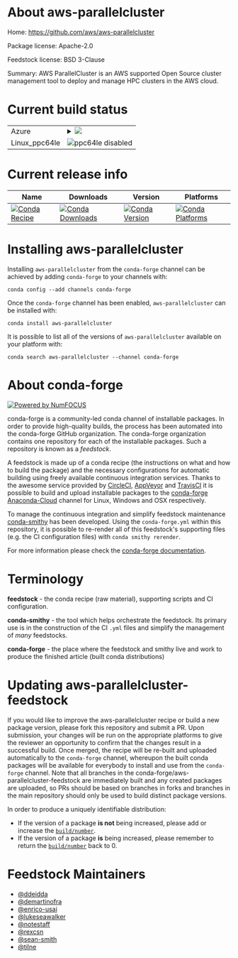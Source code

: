 About aws-parallelcluster
=========================

Home: https://github.com/aws/aws-parallelcluster

Package license: Apache-2.0

Feedstock license: BSD 3-Clause

Summary: AWS ParallelCluster is an AWS supported Open Source cluster management tool to deploy and manage HPC clusters in the AWS cloud.



Current build status
====================


<table>
    
  <tr>
    <td>Azure</td>
    <td>
      <details>
        <summary>
          <a href="https://dev.azure.com/conda-forge/feedstock-builds/_build/latest?definitionId=6876&branchName=master">
            <img src="https://dev.azure.com/conda-forge/feedstock-builds/_apis/build/status/aws-parallelcluster-feedstock?branchName=master">
          </a>
        </summary>
        <table>
          <thead><tr><th>Variant</th><th>Status</th></tr></thead>
          <tbody><tr>
              <td>linux_python3.6.____cpython</td>
              <td>
                <a href="https://dev.azure.com/conda-forge/feedstock-builds/_build/latest?definitionId=6876&branchName=master">
                  <img src="https://dev.azure.com/conda-forge/feedstock-builds/_apis/build/status/aws-parallelcluster-feedstock?branchName=master&jobName=linux&configuration=linux_python3.6.____cpython" alt="variant">
                </a>
              </td>
            </tr><tr>
              <td>linux_python3.7.____cpython</td>
              <td>
                <a href="https://dev.azure.com/conda-forge/feedstock-builds/_build/latest?definitionId=6876&branchName=master">
                  <img src="https://dev.azure.com/conda-forge/feedstock-builds/_apis/build/status/aws-parallelcluster-feedstock?branchName=master&jobName=linux&configuration=linux_python3.7.____cpython" alt="variant">
                </a>
              </td>
            </tr><tr>
              <td>linux_python3.8.____cpython</td>
              <td>
                <a href="https://dev.azure.com/conda-forge/feedstock-builds/_build/latest?definitionId=6876&branchName=master">
                  <img src="https://dev.azure.com/conda-forge/feedstock-builds/_apis/build/status/aws-parallelcluster-feedstock?branchName=master&jobName=linux&configuration=linux_python3.8.____cpython" alt="variant">
                </a>
              </td>
            </tr><tr>
              <td>osx_python3.6.____cpython</td>
              <td>
                <a href="https://dev.azure.com/conda-forge/feedstock-builds/_build/latest?definitionId=6876&branchName=master">
                  <img src="https://dev.azure.com/conda-forge/feedstock-builds/_apis/build/status/aws-parallelcluster-feedstock?branchName=master&jobName=osx&configuration=osx_python3.6.____cpython" alt="variant">
                </a>
              </td>
            </tr><tr>
              <td>osx_python3.7.____cpython</td>
              <td>
                <a href="https://dev.azure.com/conda-forge/feedstock-builds/_build/latest?definitionId=6876&branchName=master">
                  <img src="https://dev.azure.com/conda-forge/feedstock-builds/_apis/build/status/aws-parallelcluster-feedstock?branchName=master&jobName=osx&configuration=osx_python3.7.____cpython" alt="variant">
                </a>
              </td>
            </tr><tr>
              <td>osx_python3.8.____cpython</td>
              <td>
                <a href="https://dev.azure.com/conda-forge/feedstock-builds/_build/latest?definitionId=6876&branchName=master">
                  <img src="https://dev.azure.com/conda-forge/feedstock-builds/_apis/build/status/aws-parallelcluster-feedstock?branchName=master&jobName=osx&configuration=osx_python3.8.____cpython" alt="variant">
                </a>
              </td>
            </tr><tr>
              <td>win_python3.6.____cpython</td>
              <td>
                <a href="https://dev.azure.com/conda-forge/feedstock-builds/_build/latest?definitionId=6876&branchName=master">
                  <img src="https://dev.azure.com/conda-forge/feedstock-builds/_apis/build/status/aws-parallelcluster-feedstock?branchName=master&jobName=win&configuration=win_python3.6.____cpython" alt="variant">
                </a>
              </td>
            </tr><tr>
              <td>win_python3.7.____cpython</td>
              <td>
                <a href="https://dev.azure.com/conda-forge/feedstock-builds/_build/latest?definitionId=6876&branchName=master">
                  <img src="https://dev.azure.com/conda-forge/feedstock-builds/_apis/build/status/aws-parallelcluster-feedstock?branchName=master&jobName=win&configuration=win_python3.7.____cpython" alt="variant">
                </a>
              </td>
            </tr><tr>
              <td>win_python3.8.____cpython</td>
              <td>
                <a href="https://dev.azure.com/conda-forge/feedstock-builds/_build/latest?definitionId=6876&branchName=master">
                  <img src="https://dev.azure.com/conda-forge/feedstock-builds/_apis/build/status/aws-parallelcluster-feedstock?branchName=master&jobName=win&configuration=win_python3.8.____cpython" alt="variant">
                </a>
              </td>
            </tr>
          </tbody>
        </table>
      </details>
    </td>
  </tr>
  <tr>
    <td>Linux_ppc64le</td>
    <td>
      <img src="https://img.shields.io/badge/ppc64le-disabled-lightgrey.svg" alt="ppc64le disabled">
    </td>
  </tr>
</table>

Current release info
====================

| Name | Downloads | Version | Platforms |
| --- | --- | --- | --- |
| [![Conda Recipe](https://img.shields.io/badge/recipe-aws--parallelcluster-green.svg)](https://anaconda.org/conda-forge/aws-parallelcluster) | [![Conda Downloads](https://img.shields.io/conda/dn/conda-forge/aws-parallelcluster.svg)](https://anaconda.org/conda-forge/aws-parallelcluster) | [![Conda Version](https://img.shields.io/conda/vn/conda-forge/aws-parallelcluster.svg)](https://anaconda.org/conda-forge/aws-parallelcluster) | [![Conda Platforms](https://img.shields.io/conda/pn/conda-forge/aws-parallelcluster.svg)](https://anaconda.org/conda-forge/aws-parallelcluster) |

Installing aws-parallelcluster
==============================

Installing `aws-parallelcluster` from the `conda-forge` channel can be achieved by adding `conda-forge` to your channels with:

```
conda config --add channels conda-forge
```

Once the `conda-forge` channel has been enabled, `aws-parallelcluster` can be installed with:

```
conda install aws-parallelcluster
```

It is possible to list all of the versions of `aws-parallelcluster` available on your platform with:

```
conda search aws-parallelcluster --channel conda-forge
```


About conda-forge
=================

[![Powered by NumFOCUS](https://img.shields.io/badge/powered%20by-NumFOCUS-orange.svg?style=flat&colorA=E1523D&colorB=007D8A)](http://numfocus.org)

conda-forge is a community-led conda channel of installable packages.
In order to provide high-quality builds, the process has been automated into the
conda-forge GitHub organization. The conda-forge organization contains one repository
for each of the installable packages. Such a repository is known as a *feedstock*.

A feedstock is made up of a conda recipe (the instructions on what and how to build
the package) and the necessary configurations for automatic building using freely
available continuous integration services. Thanks to the awesome service provided by
[CircleCI](https://circleci.com/), [AppVeyor](https://www.appveyor.com/)
and [TravisCI](https://travis-ci.com/) it is possible to build and upload installable
packages to the [conda-forge](https://anaconda.org/conda-forge)
[Anaconda-Cloud](https://anaconda.org/) channel for Linux, Windows and OSX respectively.

To manage the continuous integration and simplify feedstock maintenance
[conda-smithy](https://github.com/conda-forge/conda-smithy) has been developed.
Using the ``conda-forge.yml`` within this repository, it is possible to re-render all of
this feedstock's supporting files (e.g. the CI configuration files) with ``conda smithy rerender``.

For more information please check the [conda-forge documentation](https://conda-forge.org/docs/).

Terminology
===========

**feedstock** - the conda recipe (raw material), supporting scripts and CI configuration.

**conda-smithy** - the tool which helps orchestrate the feedstock.
                   Its primary use is in the construction of the CI ``.yml`` files
                   and simplify the management of *many* feedstocks.

**conda-forge** - the place where the feedstock and smithy live and work to
                  produce the finished article (built conda distributions)


Updating aws-parallelcluster-feedstock
======================================

If you would like to improve the aws-parallelcluster recipe or build a new
package version, please fork this repository and submit a PR. Upon submission,
your changes will be run on the appropriate platforms to give the reviewer an
opportunity to confirm that the changes result in a successful build. Once
merged, the recipe will be re-built and uploaded automatically to the
`conda-forge` channel, whereupon the built conda packages will be available for
everybody to install and use from the `conda-forge` channel.
Note that all branches in the conda-forge/aws-parallelcluster-feedstock are
immediately built and any created packages are uploaded, so PRs should be based
on branches in forks and branches in the main repository should only be used to
build distinct package versions.

In order to produce a uniquely identifiable distribution:
 * If the version of a package **is not** being increased, please add or increase
   the [``build/number``](https://conda.io/docs/user-guide/tasks/build-packages/define-metadata.html#build-number-and-string).
 * If the version of a package **is** being increased, please remember to return
   the [``build/number``](https://conda.io/docs/user-guide/tasks/build-packages/define-metadata.html#build-number-and-string)
   back to 0.

Feedstock Maintainers
=====================

* [@ddeidda](https://github.com/ddeidda/)
* [@demartinofra](https://github.com/demartinofra/)
* [@enrico-usai](https://github.com/enrico-usai/)
* [@lukeseawalker](https://github.com/lukeseawalker/)
* [@notestaff](https://github.com/notestaff/)
* [@rexcsn](https://github.com/rexcsn/)
* [@sean-smith](https://github.com/sean-smith/)
* [@tilne](https://github.com/tilne/)


